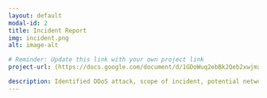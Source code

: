 ```yaml
---
layout: default
modal-id: 2
title: Incident Report
img: incident.png
alt: image-alt

# Reminder: Update this link with your own project link
project-url: (https://docs.google.com/document/d/1GDoWuq2ebBk2Qeb2xwjmxJmXr2xtjyMkKXmjmxN-I6A/edit?usp=sharing)

description: Identified DDoS attack, scope of incident, potential network vulnerabilities and protection measures, and properly documented analysis and recovery plans in order to restore normal operations and maintain alignment with NIST CSF best practices.
---
```


